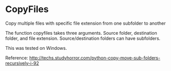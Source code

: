 # CopyFiles
Copy multiple files with specific file extension from one subfolder to another

The function copyfiles takes three arguments. Source folder, destination folder, and file extension. Source/destination folders can have subfolders.

This was tested on Windows. 

Reference:
http://techs.studyhorror.com/python-copy-move-sub-folders-recursively-i-92
